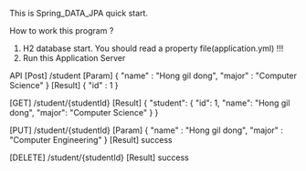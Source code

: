 This is Spring_DATA_JPA quick start.

How to work this program ?

  1. H2 database start.
     You should read a property file(application.yml) !!!
  2. Run this Application Server


API
  [Post] /student
  [Param]
      {
        "name" : "Hong gil dong",
        "major" : "Computer Science"
      }
  [Result]
      { "id" : 1 }


  [GET] /student/{studentId}
  [Result]
      {
          "student": {
              "id": 1,
              "name": "Hong gil dong",
              "major": "Computer Science"
          }
      }


  [PUT] /student/{studentId}
  [Param]
      {
        "name" : "Hong gil dong",
        "major" : "Computer Engineering"
      }
  [Result]
      success


  [DELETE] /student/{studentId}
  [Result]
      success

